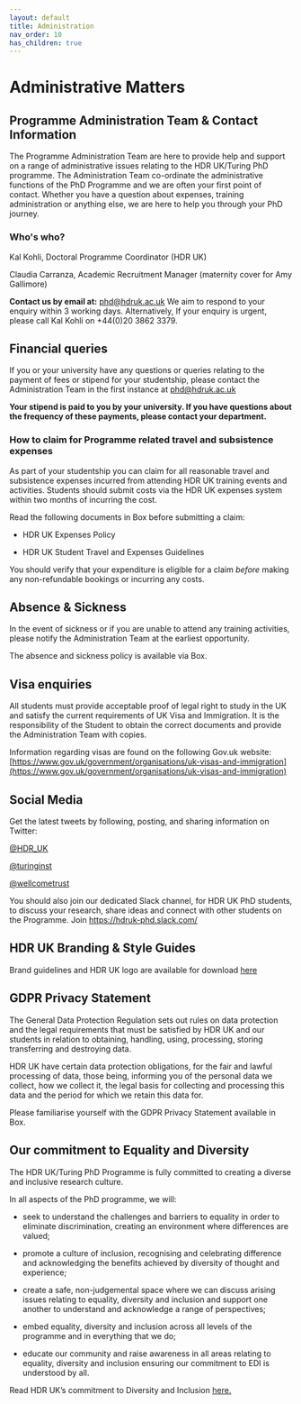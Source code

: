 ```yaml
---
layout: default
title: Administration
nav_order: 10
has_children: true
---
```


# Administrative Matters

## Programme Administration Team & Contact Information
The Programme Administration Team are here to provide help and support on a range of administrative issues relating to the HDR UK/Turing PhD programme.  The Administration Team co-ordinate the administrative functions of the PhD Programme and we are often your first point of contact.  Whether you have a question about expenses, training administration or anything else, we are here to help you through your PhD journey.

### Who's who?
Kal Kohli, Doctoral Programme Coordinator (HDR UK)

Claudia Carranza, Academic Recruitment Manager (maternity cover for Amy Gallimore)

**Contact us by email at:** [phd@hdruk.ac.uk](phd@hdruk.ac.uk)
We aim to respond to your enquiry within 3 working days.  Alternatively, If your enquiry is urgent, please call Kal Kohli on +44(0)20 3862 3379.

## Financial queries
If you or your university have any questions or queries relating to the payment of fees or stipend for your studentship, please contact the Administration Team in the first instance at [phd@hdruk.ac.uk](phd@hdruk.ac.uk)

**Your stipend is paid to you by your university.  If you have questions about the frequency of these payments, please contact your department.**

### How to claim for Programme related travel and subsistence expenses ###

As part of your studentship you can claim for all reasonable travel and subsistence expenses incurred from attending HDR UK training events and activities. Students should submit costs via the HDR UK expenses system within two months of incurring the cost. 

Read the following documents in Box before submitting a claim:

- HDR UK Expenses Policy

- HDR UK Student Travel and Expenses Guidelines

You should verify that your expenditure is eligible for a claim *before* making any non-refundable bookings or incurring any costs.

## Absence & Sickness

In the event of sickness or if you are unable to attend any training activities, please notify the Administration Team at the earliest opportunity.  

The absence and sickness policy is available via Box.

## Visa enquiries

All students must provide acceptable proof of legal right to study in the UK and satisfy the current requirements of UK Visa and Immigration. It is the responsibility of the Student to obtain the correct documents and provide the Administration Team with copies. 

Information regarding visas are found on the following Gov.uk website:
[https://www.gov.uk/government/organisations/uk-visas-and-immigration](https://www.gov.uk/government/organisations/uk-visas-and-immigration)

## Social Media

Get the latest tweets by following, posting, and sharing information on Twitter:

[@HDR_UK](https://twitter.com/HDR_UK)

[@turinginst](https://twitter.com/turinginst)

[@wellcometrust](https://twitter.com/wellcometrust)

You should also join our dedicated Slack channel, for HDR UK PhD students, to discuss your research, share ideas and connect with other students on the Programme.  Join https://hdruk-phd.slack.com/

## HDR UK Branding & Style Guides

Brand guidelines and HDR UK logo are available for download [here](https://www.hdruk.ac.uk/about-us/our-strategy/policies/brandstyleguide/)

## GDPR Privacy Statement

The General Data Protection Regulation sets out rules on data protection and the legal requirements that must be satisfied by HDR UK and our students in relation to obtaining, handling, using, processing, storing transferring and destroying data. 

HDR UK have certain data protection obligations, for the fair and lawful processing of data, those being, informing you of the personal data we collect, how we collect it, the legal basis for collecting and processing this data and the period for which we retain this data for.

Please familiarise yourself with the GDPR Privacy Statement available in Box.

## Our commitment to Equality and Diversity

The HDR UK/Turing PhD Programme is fully committed to creating a diverse and inclusive research culture. 

In all aspects of the PhD programme, we will: 

- seek to understand the challenges and barriers to equality in order to eliminate discrimination, creating an environment where differences are valued;

- promote a culture of inclusion, recognising and celebrating difference and acknowledging the benefits achieved by diversity of thought and experience;

- create a safe, non-judgemental space where we can discuss arising issues relating to equality, diversity and inclusion and support one another to understand and acknowledge a range of perspectives;

- embed equality, diversity and inclusion across all levels of the programme and in everything that we do;

- educate our community and raise awareness in all areas relating to equality, diversity and inclusion ensuring our commitment to EDI is understood by all.

Read HDR UK’s commitment to Diversity and Inclusion [here.](https://www.hdruk.ac.uk/wp-content/uploads/2020/06/200612_DiversityInclusion-policy_FINAL-DRAFT.pdf)





